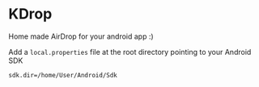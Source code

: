 # KDrop
Home made AirDrop for your android app :)


Add a `local.properties` file at the root directory pointing to your Android SDK 

`sdk.dir=/home/User/Android/Sdk`
